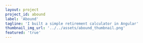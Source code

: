 ```yaml
---
layout: project
project_id: abound
label: 'Abound'
tagline: 'I built a simple retirement calculator in Angular'
thumbnail_img_url: '../../assets/abound_thumbnail.png'
featured: 'true'
---
```

